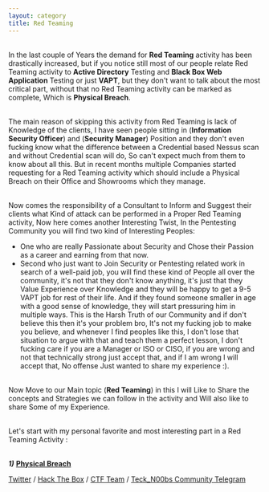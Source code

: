 ```yaml
---
layout: category
title: Red Teaming
---
```



<br>In the last couple of Years the demand for **Red Teaming** activity has been drastically increased, but if you notice still most of our people relate Red Teaming activity to **Active Directory** Testing and **Black Box Web Application** Testing or just **VAPT**, but they don't want to talk about the most critical part, without that no Red Teaming activity can be marked as complete, Which is **Physical Breach**.

<br>The main reason of skipping this activity from Red Teaming is lack of Knowledge of the clients, I have seen people sitting in (**Information Security Officer**) and (**Security Manager**) Position and they don't even fucking know what the difference between a Credential based Nessus scan and without Credential scan will do, So can't expect much from them to know about all this. But in recent months multiple Companies started requesting for a Red Teaming activity which should include a Physical Breach on their Office and Showrooms which they manage.

<br>Now comes the responsibility of a Consultant to Inform and Suggest their clients what Kind of attack can be performed in a Proper Red Teaming activity, Now here comes another Interesting Twist, In the Pentesting Community you will find two kind of Interesting Peoples:

  * One who are really Passionate about Security and Chose their Passion as a career and earning from that now.
  * Second who just want to Join Security or Pentesting related work in search of a well-paid job, you will find these kind of People all over the community, it's not that they don't know anything, it's just that they Value Experience over Knowledge and they will be happy to get a 9-5 VAPT job for rest of their life. And if they found someone smaller in age with a good sense of knowledge, they will start pressuring him in multiple ways. This is the Harsh Truth of our Community and if don't believe this then it's your problem bro, It's not my fucking job to make you believe, and whenever I find peoples like this, I don't lose that situation to argue with that and teach them a perfect lesson, I don't fucking care if you are a Manager or ISO or CISO, if you are wrong and not that technically strong just accept that, and if I am wrong I will accept that, No offense Just wanted to share my experience :).
  
<br>Now Move to our Main topic (**Red Teaming**) in this I will Like to Share the concepts and Strategies we can follow in the activity and Will also like to share Some of my Experience.

<br>Let's start with my personal favorite and most interesting part in a Red Teaming Activity :


<br> _**1)**_ **[Physical Breach](https://teckk2.github.io/red%20teaming/2019/10/06/Physical-Breach.html)**


[Twitter](https://twitter.com/Teck__K2) / [Hack The Box](https://www.hackthebox.eu/profile/966) / [CTF Team](https://ctftime.org/team/20102) /
[Teck_N00bs Community Telegram](https://t.me/Teck_N00bs)

<script 
  src="https://www.hackthebox.eu/badge/966">
</script>
